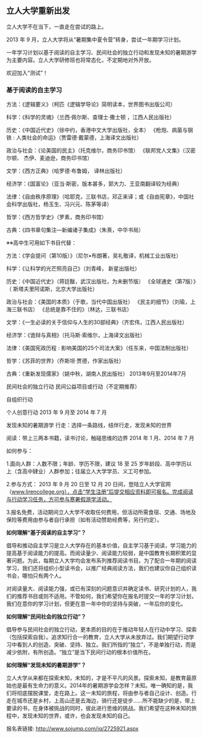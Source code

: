 ## 立人大学重新出发

立人大学不在当下，一直走在尝试的路上。

2013 年 9 月，立人大学将从“暑期集中夏令营”转身，尝试一年期学习计划。

一年学习计划以基于阅读的自主学习、民间社会的独立行动和发现未知的暑期游学为主要内容。立人大学研修班也将常态化，不定期地对外开放。

欢迎加入“测试”！
 
### 基于阅读的自主学习	

方法：《逻辑要义》（柯匹《逻辑学导论》简明读本，世界图书出版公司）  

科学：《科学的灵魂》（兰西·佩尔斯、查理士·撒士顿 ，江西人民出版社）

历史：《中国近代史》（徐中约，香港中文大学出版社，全本）
《枪炮、病菌与钢铁 : 人类社会的命运》（贾雷德·戴蒙德，上海译文出版社）

政治与社会：《论美国的民主》（托克维尔，商务印书馆）
      《联邦党人文集》（汉密尔顿、 杰伊、麦迪逊，商务印书馆）

文学：《西方正典》（哈罗德·布鲁姆， 译林出版社）

经济学：《国富论》（亚当·斯密，版本甚多，郭大力、王亚南翻译较为经典）

法律：《自由秩序原理》（哈耶克，三联书店，邓正来译；或《自由宪章》，中国社会科学出版社，杨玉生、冯兴元、陈茅等译）

哲学：《西方哲学史》（罗素，商务印书馆）

古典：《四书章句集注—新编诸子集成》（朱熹，中华书局）

※※高中生可用如下书目代替：

方法：《学会提问（第10版）》（尼尔•布朗著，吴礼敬译，机械工业出版社）

科学：《让科学的光芒照亮自己》（刘青峰， 新星出版社）

历史：《中国近代史》（蒋廷黻，武汉出版社，为未删节版）
《全球通史（第7版）》（ 斯塔夫里阿诺斯，北京大学出版社）

政治与社会：《美国的本质》（于歌，当代中国出版社）
      《民主的细节》（刘瑜，上海三联书店）
      《总统是靠不住的》（林达，三联书店）

文学：《一生必读的关于信仰与人生的30部经典》（齐宏伟，江西人民出版社）

经济学：《诡辩与真相》（托马斯·索维尔，上海译文出版社）

法律：《美国宪政历程 : 影响美国的25个司法大案》（任东来，中国法制出版社）

哲学：《苏菲的世界》（乔斯坦·贾德，作家出版社）

古典：《重新发现儒家》（姚中秋，湖南人民出版社）	2013年9月至2014年7月	   

民间社会的独立行动	民间公益项目或行动（不定期推荐）

自组织行动

个人创意行动	2013 年 9 月至 2014 年 7 月	   

发现未知的暑期游学	行走：选择一条路线，结伴行走，发现未知的世界

阅读：带上三两本书籍，读书讨论，触碰思维的边界	2014 年 1 月、2014 年 7 月	 
 
如何参与：

1.面向人群：人数不限；年龄、学历不限，建议 18 至 25 岁年龄段、高中学历以上（含高中肄业）人群参加；往届立人大学学员、义工可参加。

2.参与方式： 2013 年 9 月 20 日至 12 月 20 日间，登陆立人大学官网（www.lirencollege.org），点击“学生注册”后提交相应资料即可报名。完成阅读与行动学习任务，方可参与寒暑假游学活动。

3.报名免费，活动期间立人大学不收取任何费用，但活动所需食宿、交通、场地及保险等费用由参与者自行承担（如有活动赞助经费等，另行约定）。

**如何理解“基于阅读的自主学习”？**

倡导和推动自主学习是立人大学存在的基本价值，自主学习基于阅读，学习能力的提高基于阅读能力的提高。而阅读量少、阅读能力较弱，是中国教育长期积累的显著问题。为此，每期立人大学均会发布系列推荐阅读书目。为了配合一年期的阅读学习，我们还将组织小型读书会，以推广经典阅读方法，我们也建议你自己组织读书会，哪怕只有两个人。

对阅读量大、阅读能力强，或已有深刻的问题意识并确定读书、研究计划的人，我们的推荐书目或则不适用。不管如何，我们希望你在报名时提交一年的学习计划，我们在意你的学习计划，但更在意一年中你的坚持与突破，一年后你的变化。

**如何理解“民间社会的独立行动”？**

倡导参与民间社会的独立行动，更本质的目的在于推动年轻人在行动中学习、探索（包括探索自我）。追求知行合一的教育，立人大学从未放弃过。我们期望行动学习中看到人的创造、突破、坚持、独立。我们所指的“独立”，不是单独行动，而是减少依附，有所创造。“独立”是当下民间行动的根本价值所在。

**如何理解“发现未知的暑期游学”？**

立人大学从来都在探索未知，未知的，才是不平凡的风景。探索未知，是教育最原始也是最有生命力的意义。2014年的暑期游学会怎样？未知。唯一确知的是，我们将彻底摆脱课堂，走在路上。这一未知的旅程，将由参与者自己设计、创造。行走在城市还是乡村，上高山还是去海边，骑行还是徒步……所不能缺少的是，带上要读的书，在身体被挑战的同时，彼此进行思维的挑战。我们希望在这种未知的旅程中，发现未知的世界，或许，也会发现未知的自己。

报名表链接:
http://www.sojump.com/jq/2725921.aspx

